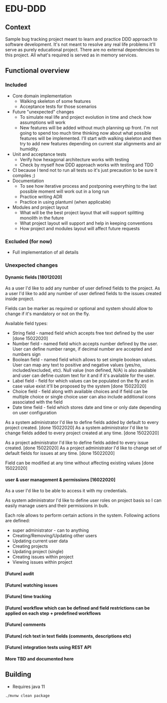 # EDU-DDD

## Context

Sample bug tracking project meant to learn and practice DDD approach to software development.
It's not meant to resolve any real life problems it'll serve as purely educational project.
There are no external dependencies to this project.
All what's required is served as in memory services.

## Functional overview

### Included

* Core domain implementation
  * Walking skeleton of some features
  * Acceptance tests for those scenarios
* Future "unexpected" changes
  * To simulate real life and project evolution in time and check how assumptions will work
  * New features will be added without much planning up front.
    I'm not going to spend too much time thinking now about what possible features will be implemented.
    I'll start with walking skeleton and then try to add new features depending on current star alignments and air humidity.
* Unit and acceptance tests
  * Verify how hexagonal architecture works with testing
  * Check by myself how DDD approach works with testing and TDD
* CI because I tend not to run all tests so it's just precaution to be sure it compiles ;)
* Documentation
  * To see how iterative process and postponing everything to the last possible moment will work out in a long run
  * Practice writing ADR
  * Practice in using plantuml (when applicable) 
* Modules and project layout
  * What will be the best project layout that will support splitting monolith in the future
  * What project layout will support and help in keeping conventions
  * How project and modules layout will affect future requests

### Excluded (for now)

* Full implementation of all details

### Unexpected changes

#### Dynamic fields [18012020]

As a user I'd like to add any number of user defined fields to the project.
As a user I'd like to add any number of user defined fields to the issues created inside project.

Fields can be marker as required or optional and system should allow to change if it's mandatory or not on the fly.

Available field types:
* String field - named field which accepts free text defined by the user [done 15022020]
* Number field - named field which accepts number defined by the user. User can define number range, if decimal number are accepted and numbers sign
* Boolean field - named field which allows to set simple boolean values. User can map any text to positive and negative values (yes/no, included/excluded, etc).
  Null value (non defined, N/A) is also available and user can define custom text for it and if it's available for the user. 
* Label field - field for which values can be populated on the fly and in case value exist it'll be proposed by the system [done 15022020]
* Choice field - field along with available choices and if field can be multiple choice or single choice user can also include additional icons associated with the field
* Date time field - field which stores date and time or only date depending on user configuration

As a system administrator I'd like to define fields added by default to every project created. [done 15022020]
As a system administrator I'd like to change fields added to every project created at any time. [done 15022020]

As a project administrator I'd like to define fields added to every issue created. [done 15022020]
As a project administrator I'd like to change set of default fields for issues at any time. [done 15022020]

Field can be modified at any time without affecting existing values [done 15022020]

#### user & user management & permissions [16022020]

As a user I'd like to be able to access it with my credentials.

As system administrator I'd like to define user roles on project basis so I can easily manage users and their permissions in bulk.
  
Each role allows to perform certain actions in the system.
Following actions are defined:
* super administrator - can to anything
* Creating/Removing/Updating other users
* Updating current user data
* Creating projects
* Updating project (single)
* Creating issues within project
* Viewing issues within project

#### [Future] audit
#### [Future] watching issues
#### [Future] time tracking
#### [Future] workflow which can be defined and field restrictions can be applied on each step + predefined workflows
#### [Future] comments
#### [Future] rich text in text fields (comments, descriptions etc)
#### [Future] integration tests using REST API

#### More TBD and documented here

## Building

* Requires java 11

`./mvnw clean package`
